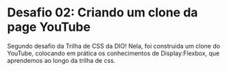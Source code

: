# Desafio 02: Criando um clone da page YouTube 

Segundo desafio da Trilha de CSS da DIO! 
Nela, foi construida um clone do YouTube, colocando em prática os conhecimentos de Display:Flexbox,
que aprendemos ao longo da trilha de css.


